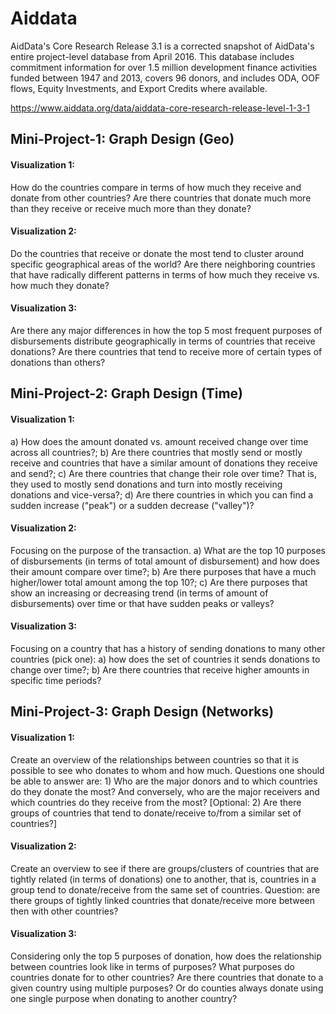 # Aiddata

AidData's Core Research Release 3.1 is a corrected snapshot of AidData's entire project-level database from April 2016. This database includes commitment information for over 1.5 million development finance activities funded between 1947 and 2013, covers 96 donors, and includes ODA, OOF flows, Equity Investments, and Export Credits where available. 

https://www.aiddata.org/data/aiddata-core-research-release-level-1-3-1

## Mini-Project-1: Graph Design (Geo)

#### Visualization 1: 
How do the countries compare in terms of how much they receive and donate from other countries? Are there countries that donate much more than they receive or receive much more than they donate?

#### Visualization 2: 
Do the countries that receive or donate the most tend to cluster around specific geographical areas of the world? Are there neighboring countries that have radically different patterns in terms of how much they receive vs. how much they donate?

#### Visualization 3: 
Are there any major differences in how the top 5 most frequent purposes of disbursements distribute geographically in terms of  countries that receive donations? Are there countries that tend to receive more of certain types of donations than others? 

## Mini-Project-2: Graph Design (Time)

#### Visualization 1: 
a) How does the amount donated vs. amount received change over time across all countries?; b) Are there countries that mostly send or mostly receive and countries that have a similar amount of donations they receive and send?; c) Are there countries that change their role over time? That is, they used to mostly send donations and turn into mostly receiving donations and vice-versa?; d) Are there countries in which you can find a sudden increase ("peak") or a sudden decrease ("valley")?


#### Visualization 2: 
Focusing on the purpose of the transaction. a) What are the top 10 purposes of disbursements (in terms of total amount of disbursement) and how does their amount compare over time?; b) Are there purposes that have a much higher/lower total amount among the top 10?; c) Are there purposes that show an increasing or decreasing trend (in terms of amount of disbursements) over time or that have sudden peaks or valleys?


#### Visualization 3: 
Focusing on a country that has a history of sending donations to many other countries (pick one): a) how does the set of countries it sends donations to change over time?; b) Are there countries that receive higher amounts in specific time periods? 

## Mini-Project-3: Graph Design (Networks)

#### Visualization 1: 
Create an overview of the relationships between countries so that it is possible to see who donates to whom and how much. Questions one should be able to answer are: 1) Who are the major donors and to which countries do they donate the most? And conversely, who are the major receivers and which countries do they receive from the most? [Optional: 2) Are there groups of countries that tend to donate/receive to/from a similar set of countries?]

#### Visualization 2: 
Create an overview to see if there are groups/clusters of countries that are tightly related (in terms of donations) one to another, that is, countries in a group tend to donate/receive from the same set of countries. Question: are there groups of tightly linked countries that donate/receive more between then with other countries?

#### Visualization 3: 
Considering only the top 5 purposes of donation, how does the relationship between countries look like in terms of purposes? What purposes do countries donate for to other countries? Are there countries that donate to a given country using multiple purposes? Or do counties always donate using one single purpose when donating to another country?
